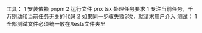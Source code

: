 工具：
 1 安装依赖  pnpm
 2 运行文件  pnx tsx
处理任务要求
 1 专注当前任务，千万别动和当前任务无关的代码
 2 如果同一步骤失败3次，就请求用户介入
测试：
  1 全部测试文件必须统一放在/tests文件夹里 